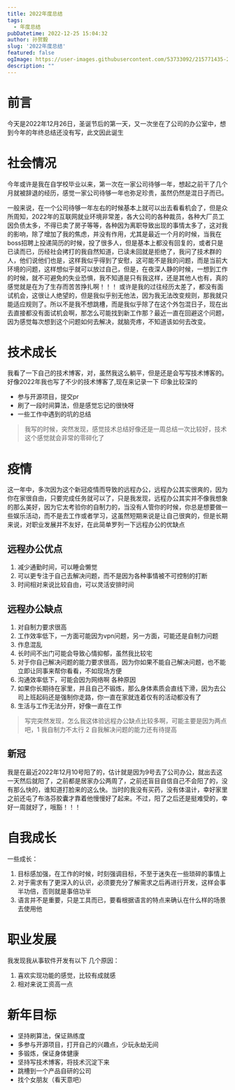 ```yaml
---
title: 2022年度总结
tags:
  - 年度总结
pubDatetime: 2022-12-25 15:04:32
author: 孙贺毅
slug: '2022年度总结'
featured: false
ogImage: https://user-images.githubusercontent.com/53733092/215771435-25408246-2309-4f8b-a781-1f3d93bdf0ec.png
description: ""
---
```


# 前言

今天是2022年12月26日，圣诞节后的第一天，又一次坐在了公司的办公室中，想到今年的年终总结还没有写，此文因此诞生

# 社会情况

今年或许是我在自学校毕业以来，第一次在一家公司待够一年，想起之前干了几个月就被辞退的经历，感觉一家公司待够一年也弥足珍贵，虽然仍然是混日子而已。

一般来说，在一个公司待够一年左右的时候基本上就可以出去看看机会了，但是众所周知，2022年的互联网就业环境非常差，各大公司的各种裁员，各种大厂员工因负债太多，不得已卖了房子等等，各种因为离职导致出现的事情太多了，这对我的影响，除了增加了我的焦虑，并没有作用，尤其是最近一个月的时候，当我在boss招聘上投递简历的时候，投了很多人，但是基本上都没有回复的，或者只是已读而已，历经社会拷打的我自然知道，已读未回就是拒绝了，我问了技术群的人，他们说他们也是，这样我似乎得到了安慰，这可能不是我的问题，而是当前大环境的问题，这样想似乎就可以放过自己，但是，在夜深人静的时候，一想到工作的时候，就不可避免的失业恐惧，我不知道是只有我这样，还是其他人也有，真的感觉就是在为了生存而苦苦挣扎啊！！！
或许是我的过往经历太差了，都没有面试机会，这很让人绝望的，但是我似乎别无他法，因为我无法改变规则，那我就只能适应规则了。所以不是我不想跳槽，而是我似乎除了在这个外包混日子，现在出去直接都没有面试机会啊，那怎么可能找到新工作那？最近一直在回避这个问题，因为感觉每次想到这个问题如何去解决，就脑壳疼，不知道该如何去改变。

# 技术成长

我看了一下自己的技术博客，对，虽然我这么躺平，但是还是会写写技术博客的。好像2022年我也写了不少的技术博客了,现在来记录一下 印象比较深的

- 参与开源项目，提交pr
- 刷了一段时间算法，但是感觉忘记的很快呀
- 一些工作中遇到的坑的总结

> 我写的时候，突然发现，感觉技术总结好像还是一周总结一次比较好，技术这个感觉就会非常的零碎化了

# 疫情

这一年中，多次因为这个新冠疫情而导致的远程办公，远程办公其实很爽的，因为你在家很自由，只要完成任务就可以了，只是我发现，远程办公其实并不像我想象的那么美好，因为它太考验你的自制力的，当没有人管你的时候，你总是想要做一些娱乐活动，而不是去工作或者学习，这虽然短期来说是让自己很爽的，但是长期来说，对职业发展并不友好，在此简单罗列一下远程办公的优缺点

## 远程办公优点

1. 减少通勤时间，可以睡会懒觉
2. 可以更专注于自己去解决问题，而不是因为各种事情被不可控制的打断
3. 时间相对来说比较自由，可以灵活安排时间

## 远程办公缺点

1. 对自制力要求很高
2. 工作效率低下，一方面可能因为vpn问题，另一方面，可能还是自制力问题
3. 作息混乱
4. 长时间不出门可能会导致心情抑郁，虽然我比较宅
5. 对于你自己解决问题的能力要求很高，因为你如果不能自己解决问题，也不能立即让同事来帮你看看，不如现场方便
6. 沟通效率低下，可能会因为网络啊 各种原因
7. 如果你长期待在家里，并且自己不锻炼，那么身体素质会直线下滑，因为去公司上班起码还是强制你走路，你一直在家就连着仅有的活动都没有了
8. 生活与工作无法分开，好像一直在工作

> 写完突然发现，怎么我这体验远程办公缺点比较多啊，可能主要是因为两点吧，1 我自制力不太行 2 自我解决问题的能力还有待提高

## 新冠

我是在最近2022年12月10号阳了的，估计就是因为9号去了公司办公，就出去这一天然后就阳了，之前都是居家办公两周了，之前还盲目自信自己不会阳了的，没有那么快的，谁知道打脸来的这么快。当时的我没有买药，没有体温计，幸好家里之前还屯了布洛芬胶囊才靠着他慢慢好了起来。不过，阳了之后还是挺难受的，幸好一周就好了，哦豁！！！

# 自我成长

一些成长：

1. 目标感加强，在工作的时候，时刻强调目标，不至于迷失在一些琐碎的事情上
2. 对于需求有了更深入的认识，必须要充分了解需求之后再进行开发，这样会事半功倍，否则就是事倍功半
3. 语言并不是重要，只是工具而已，要看根据语言的特点来确认在什么样的场景去使用他

# 职业发展

我发现我从事软件开发有以下 几个原因：

1. 喜欢实现功能的感觉，比较有成就感
2. 相对来说工资高一点

# 新年目标

- 坚持刷算法，保证熟练度
- 多参与开源项目，打开自己的兴趣点，少玩永劫无间
- 多锻炼，保证身体健康
- 坚持写技术博客，将技术沉淀下来
- 跳槽到一个产品自研的公司
- 找个女朋友（看天意吧）
